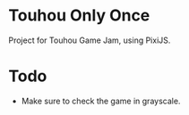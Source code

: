 # Touhou Only Once

Project for Touhou Game Jam, using PixiJS.

# Todo

- Make sure to check the game in grayscale.
